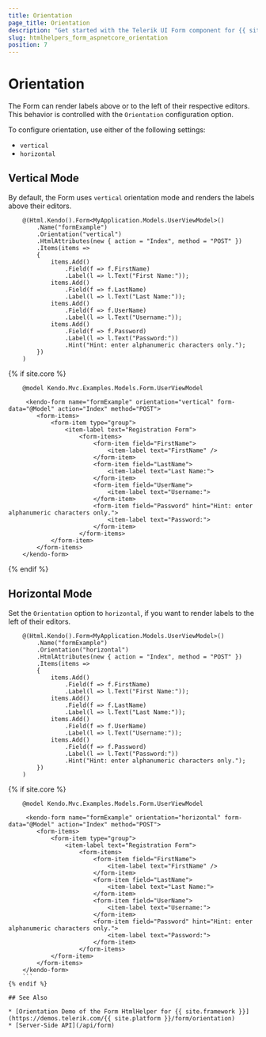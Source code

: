 ```yaml
---
title: Orientation
page_title: Orientation
description: "Get started with the Telerik UI Form component for {{ site.framework }} and learn about its orientation options."
slug: htmlhelpers_form_aspnetcore_orientation
position: 7
---
```


# Orientation

The Form can render labels above or to the left of their respective editors. This behavior is controlled with the `Orientation` configuration option.

To configure orientation, use either of the following settings:

* `vertical`
* `horizontal`

## Vertical Mode

By default, the Form uses `vertical` orientation mode and renders the labels above their editors.

```HtmlHelper
    @(Html.Kendo().Form<MyApplication.Models.UserViewModel>()
        .Name("formExample")
        .Orientation("vertical")
        .HtmlAttributes(new { action = "Index", method = "POST" })
        .Items(items =>
        {
            items.Add()
                .Field(f => f.FirstName)
                .Label(l => l.Text("First Name:"));
            items.Add()
                .Field(f => f.LastName)
                .Label(l => l.Text("Last Name:"));
            items.Add()
                .Field(f => f.UserName)
                .Label(l => l.Text("Username:"));
            items.Add()
                .Field(f => f.Password)
                .Label(l => l.Text("Password:"))
                .Hint("Hint: enter alphanumeric characters only.");
        })
    )
```
{% if site.core %}
```TagHelper
    @model Kendo.Mvc.Examples.Models.Form.UserViewModel

     <kendo-form name="formExample" orientation="vertical" form-data="@Model" action="Index" method="POST">
        <form-items>
            <form-item type="group">
                <item-label text="Registration Form">
                    <form-items>
                        <form-item field="FirstName">
                            <item-label text="FirstName" />
                        </form-item>
                        <form-item field="LastName">
                            <item-label text="Last Name:">
                        </form-item>
                        <form-item field="UserName">
                            <item-label text="Username:">
                        </form-item>
                        <form-item field="Password" hint="Hint: enter alphanumeric characters only.">
                            <item-label text="Password:">
                        </form-item>
                    </form-items>
            </form-item>
        </form-items>
    </kendo-form>
```
{% endif %}

## Horizontal Mode

Set the `Orientation` option to `horizontal`, if you want to render labels to the left of their editors.

```HtmlHelper
    @(Html.Kendo().Form<MyApplication.Models.UserViewModel>()
        .Name("formExample")
        .Orientation("horizontal")
        .HtmlAttributes(new { action = "Index", method = "POST" })
        .Items(items =>
        {
            items.Add()
                .Field(f => f.FirstName)
                .Label(l => l.Text("First Name:"));
            items.Add()
                .Field(f => f.LastName)
                .Label(l => l.Text("Last Name:"));
            items.Add()
                .Field(f => f.UserName)
                .Label(l => l.Text("Username:"));
            items.Add()
                .Field(f => f.Password)
                .Label(l => l.Text("Password:"))
                .Hint("Hint: enter alphanumeric characters only.");
        })
    )
```
{% if site.core %}
```TagHelper
    @model Kendo.Mvc.Examples.Models.Form.UserViewModel

     <kendo-form name="formExample" orientation="horizontal" form-data="@Model" action="Index" method="POST">
        <form-items>
            <form-item type="group">
                <item-label text="Registration Form">
                    <form-items>
                        <form-item field="FirstName">
                            <item-label text="FirstName" />
                        </form-item>
                        <form-item field="LastName">
                            <item-label text="Last Name:">
                        </form-item>
                        <form-item field="UserName">
                            <item-label text="Username:">
                        </form-item>
                        <form-item field="Password" hint="Hint: enter alphanumeric characters only.">
                            <item-label text="Password:">
                        </form-item>
                    </form-items>
            </form-item>
        </form-items>
    </kendo-form>
    ```
{% endif %}

## See Also

* [Orientation Demo of the Form HtmlHelper for {{ site.framework }}](https://demos.telerik.com/{{ site.platform }}/form/orientation)
* [Server-Side API](/api/form)
